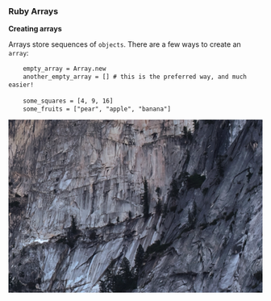 ### Ruby Arrays

**Creating arrays**

Arrays store sequences of `objects`. There are a few ways to create an `array`:

        empty_array = Array.new
        another_empty_array = [] # this is the preferred way, and much easier!

        some_squares = [4, 9, 16]
        some_fruits = ["pear", "apple", "banana"]

![](pic.png)